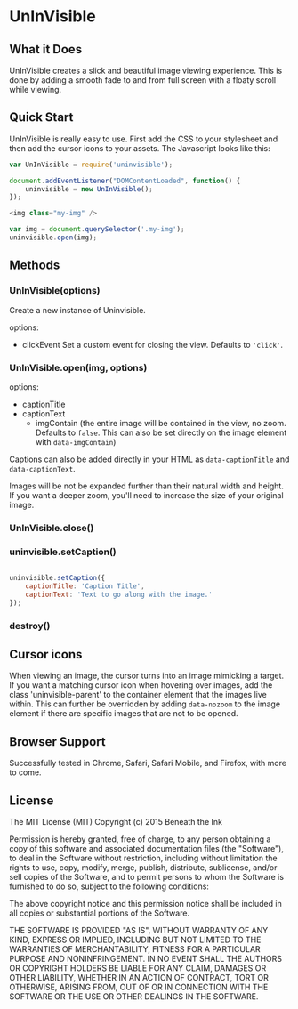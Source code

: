 # UnInVisible

## What it Does

UnInVisible creates a slick and beautiful image viewing experience. This is done by adding a smooth fade to and from full screen with a floaty scroll while viewing.

## Quick Start

UnInVisible is really easy to use. First add the CSS to your stylesheet and then add the cursor icons to your assets. The Javascript looks like this:

```javascript
var UnInVisible = require('uninvisible');

document.addEventListener("DOMContentLoaded", function() {
	uninvisible = new UnInVisible();
});

<img class="my-img" />

var img = document.querySelector('.my-img');
uninvisible.open(img);

```

## Methods

### UnInVisible(options)

Create a new instance of Uninvisible.

options:
  - clickEvent	Set a custom event for closing the view. Defaults to `'click'`.

### UnInVisible.open(img, options)

options:
  - captionTitle
  - captionText
	- imgContain  (the entire image will be contained in the view, no zoom. Defaults to `false`. This can also be set directly on the image element with `data-imgContain`)

Captions can also be added directly in your HTML as `data-captionTitle` and `data-captionText`.

Images will be not be expanded further than their natural width and height. If you want a deeper zoom, you'll need to increase the size of your original image.

### UnInVisible.close()

### uninvisible.setCaption()

```javascript

uninvisible.setCaption({
	captionTitle: 'Caption Title',
	captionText: 'Text to go along with the image.'
});
```

### destroy()

## Cursor icons

When viewing an image, the cursor turns into an image mimicking a target. If you want a matching cursor icon when hovering over images, add the class 'uninvisible-parent' to the container element that the images live within. This can further be overridden by adding `data-nozoom` to the image element if there are specific images that are not to be opened.

## Browser Support

Successfully tested in Chrome, Safari, Safari Mobile, and Firefox, with more to come.

## License

The MIT License (MIT)
Copyright (c) 2015 Beneath the Ink

Permission is hereby granted, free of charge, to any person obtaining a copy of this software and associated documentation files (the "Software"), to deal in the Software without restriction, including without limitation the rights to use, copy, modify, merge, publish, distribute, sublicense, and/or sell copies of the Software, and to permit persons to whom the Software is furnished to do so, subject to the following conditions:

The above copyright notice and this permission notice shall be included in all copies or substantial portions of the Software.

THE SOFTWARE IS PROVIDED "AS IS", WITHOUT WARRANTY OF ANY KIND, EXPRESS OR IMPLIED, INCLUDING BUT NOT LIMITED TO THE WARRANTIES OF MERCHANTABILITY, FITNESS FOR A PARTICULAR PURPOSE AND NONINFRINGEMENT. IN NO EVENT SHALL THE AUTHORS OR COPYRIGHT HOLDERS BE LIABLE FOR ANY CLAIM, DAMAGES OR OTHER LIABILITY, WHETHER IN AN ACTION OF CONTRACT, TORT OR OTHERWISE, ARISING FROM, OUT OF OR IN CONNECTION WITH THE SOFTWARE OR THE USE OR OTHER DEALINGS IN THE SOFTWARE.
